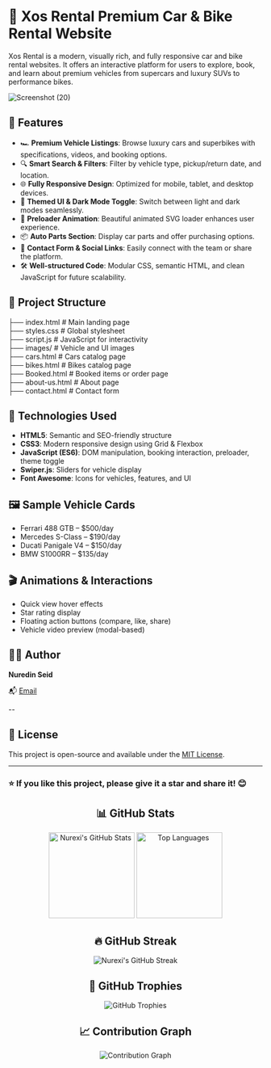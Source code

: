    # 🚗 Xos Rental  Premium Car & Bike Rental Website
 
Xos Rental is a modern, visually rich, and fully responsive car and bike rental websites. It offers an interactive platform for users to explore, book, and learn about premium vehicles from supercars and luxury SUVs to performance bikes.

![Screenshot (20)](https://github.com/user-attachments/assets/d092c8ac-b4de-4e8e-973c-155ec060c0e6)


## 🌟 Features

- 🏎️ **Premium Vehicle Listings**: Browse luxury cars and superbikes with specifications, videos, and booking options.
- 🔍 **Smart Search & Filters**: Filter by vehicle type, pickup/return date, and location.
- 🌐 **Fully Responsive Design**: Optimized for mobile, tablet, and desktop devices.
- 🎨 **Themed UI & Dark Mode Toggle**: Switch between light and dark modes seamlessly.
- 🚀 **Preloader Animation**: Beautiful animated SVG loader enhances user experience.
- 📦 **Auto Parts Section**: Display car parts and offer purchasing options.
- 💬 **Contact Form & Social Links**: Easily connect with the team or share the platform.
- 🛠️ **Well-structured Code**: Modular CSS, semantic HTML, and clean JavaScript for future scalability.

## 📁 Project Structure
├── index.html # Main landing page<br>
├── styles.css # Global stylesheet<br>
├── script.js # JavaScript for interactivity<br>
├── images/ # Vehicle and UI images<br>
├── cars.html # Cars catalog page<br>
├── bikes.html # Bikes catalog page<br>
├── Booked.html # Booked items or order page<br>
├── about-us.html # About page<br>
├── contact.html # Contact form<br>

## 🚧 Technologies Used

- **HTML5**: Semantic and SEO-friendly structure
- **CSS3**: Modern responsive design using Grid & Flexbox
- **JavaScript (ES6)**: DOM manipulation, booking interaction, preloader, theme toggle
- **Swiper.js**: Sliders for vehicle display
- **Font Awesome**: Icons for vehicles, features, and UI

## 🖼️ Sample Vehicle Cards

- Ferrari 488 GTB – $500/day
- Mercedes S-Class – $190/day
- Ducati Panigale V4 – $150/day
- BMW S1000RR – $135/day


## 🎬 Animations & Interactions

- Quick view hover effects
- Star rating display
- Floating action buttons (compare, like, share)
- Vehicle video preview (modal-based)

## 👨‍💻 Author

**Nuredin Seid**

📬 [Email](nuredinxos@gmail.com)



--

## 📄 License

This project is open-source and available under the [MIT License](LICENSE).

---

### ⭐ If you like this project, please give it a star and share it! 😊

<h2 align="center">📊 GitHub Stats</h2>

<p align="center">
  <img src="https://github-readme-stats.vercel.app/api?username=Nurexi&show_icons=true&theme=aura&bg_color=0D1117&hide_border=true&ring_color=6F3AFF&title_color=E4B1FF&text_color=FFFFFF&icon_color=C3B1E1" alt="Nurexi's GitHub Stats" height="170" />
  <img src="https://github-readme-stats.vercel.app/api/top-langs/?username=Nurexi&layout=compact&theme=aura&bg_color=0D1117&hide_border=true&title_color=E4B1FF&text_color=FFFFFF" alt="Top Languages" height="170" />
</p>

<h2 align="center">🔥 GitHub Streak</h2>

<p align="center">
  <img src="https://github-readme-streak-stats.herokuapp.com/?user=Nurexi&theme=aura&hide_border=true&background=0D1117&ring=6F3AFF&fire=FF5C00&currStreakLabel=E4B1FF&sideLabels=C3B1E1" alt="Nurexi's GitHub Streak" />
</p>

<h2 align="center">🌟 GitHub Trophies</h2>

<p align="center">
  <img src="https://github-profile-trophy.vercel.app/?username=Nurexi&theme=onedark&margin-w=10&margin-h=15&no-frame=true&column=6&title=Stars,Followers,Commits,Repositories,PullRequest,Issues" alt="GitHub Trophies" />
</p>

<h2 align="center">📈 Contribution Graph</h2>

<p align="center">
  <img src="https://github-readme-activity-graph.vercel.app/graph?username=Nurexi&theme=react-dark&bg_color=0D1117&color=E4B1FF&line=6F3AFF&point=C3B1E1&area=true&hide_border=true" alt="Contribution Graph" />
</p>

